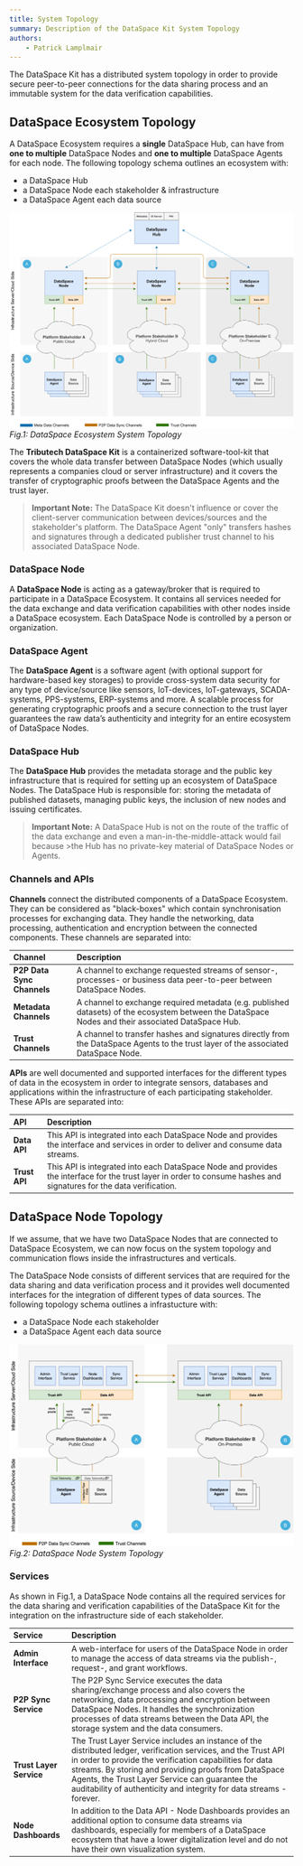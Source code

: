 ```yaml
---
title: System Topology
summary: Description of the DataSpace Kit System Topology
authors:
    - Patrick Lamplmair
---
```


The DataSpace Kit has a distributed system topology in order to provide secure peer-to-peer connections for the data sharing process and an immutable system for the data verification capabilities.

## DataSpace Ecosystem Topology

A DataSpace Ecosystem requires a **single** DataSpace Hub, can have from **one to multiple** DataSpace Nodes and **one to multiple** DataSpace Agents for each node. The following topology schema outlines an ecosystem with:

- a DataSpace Hub
- a DataSpace Node each stakeholder & infrastructure
- a DataSpace Agent each data source

![DataSpace Topology Schema](img/dsk-topology.png)
*Fig.1: DataSpace Ecosystem System Topology*

The **Tributech DataSpace Kit** is a containerized software-tool-kit that covers the whole data transfer between DataSpace Nodes (which usually represents a companies cloud or server infrastructure) and it covers the transfer of cryptographic proofs between the DataSpace Agents and the trust layer.

> **Important Note:** The DataSpace Kit doesn't influence or cover the client-server communication between devices/sources and the stakeholder's platform. The DataSpace Agent "only" transfers hashes and signatures through a dedicated publisher trust channel to his associated DataSpace Node.

### DataSpace Node

A **DataSpace Node** is acting as a gateway/broker that is required to participate in a DataSpace Ecosystem. It contains all services needed for the data exchange and data verification capabilities with other nodes inside a DataSpace ecosystem. Each DataSpace Node is controlled by a person or organization.

### DataSpace Agent

The **DataSpace Agent** is a software agent (with optional support for hardware-based key storages) to provide cross-system data security for any type of device/source like sensors, IoT-devices, IoT-gateways, SCADA-systems, PPS-systems, ERP-systems and more. A scalable process for generating cryptographic proofs and a secure connection to the trust layer guarantees the raw data’s authenticity and integrity for an entire ecosystem of DataSpace Nodes.

### DataSpace Hub

The **DataSpace Hub** provides the metadata storage and the public key infrastructure that is required for setting up an ecosystem of DataSpace Nodes. The DataSpace Hub is responsible for: storing the metadata of published datasets, managing public keys, the inclusion of new nodes and issuing certificates.

>**Important Note:** A DataSpace Hub is not on the route of the traffic of the data exchange and even a man-in-the-middle-attack would fail because >the Hub has no private-key material of DataSpace Nodes or Agents.

### Channels and APIs

**Channels** connect the distributed components of a DataSpace Ecosystem. They can be considered as "black-boxes" which contain synchronisation processes for exchanging data. They handle the networking, data processing, authentication and encryption between the connected components. These channels are separated into:

| Channel       | Description |
| :---          |    :----    |
| **P2P Data Sync Channels**  | A channel to exchange requested streams of sensor-, processes- or business data peer-to-peer between DataSpace Nodes.|
| **Metadata Channels**    | A channel to exchange required metadata (e.g. published datasets) of the ecosystem between the DataSpace Nodes and their associated DataSpace Hub.|
| **Trust Channels**  | A channel to transfer hashes and signatures directly from the DataSpace Agents to the trust layer of the associated DataSpace Node.|

**APIs** are well documented and supported interfaces for the different types of data in the ecosystem in order to integrate sensors, databases and applications within the infrastructure of each participating stakeholder. These APIs are separated into:

| API       | Description |
| :---          |    :----    |
| **Data API** | This API is integrated into each DataSpace Node and provides the interface and services in order to deliver and consume data streams. |
| **Trust API** | This API is integrated into each DataSpace Node and provides the interface for the trust layer in order to consume hashes and signatures for the data verification. |

## DataSpace Node Topology

If we assume, that we have two DataSpace Nodes that are connected to DataSpace Ecosystem, we can now focus on the system topology and communication flows inside the infrastructures and verticals.

The DataSpace Node consists of different services that are required for the data sharing and data verification process and it provides well documented interfaces for the integration of different types of data sources. The following topology schema outlines a infrastucture with:

- a DataSpace Node each stakeholder
- a DataSpace Agent each data source

![DataSpace Node Topology Schema](img/dataspace-node-topology-schema.png)
*Fig.2: DataSpace Node System Topology*

### Services

As shown in Fig.1, a DataSpace Node contains all the required services for the data sharing and verification capabilities of the DataSpace Kit for the integration on the infrastructure side of each stakeholder.

| Service       | Description |
| :---          |    :----    |
| **Admin Interface** | A web-interface for users of the DataSpace Node in order to manage the access of data streams via the publish-, request-, and grant workflows. |
| **P2P Sync Service** | The P2P Sync Service executes the data sharing/exchange process and also covers the networking, data processing and encryption between DataSpace Nodes. It handles the synchronization processes of data streams between the Data API, the storage system and the data consumers. |
| **Trust Layer Service** | The Trust Layer Service includes an instance of the distributed ledger, verification services, and the Trust API in order to provide the verification capabilities for data streams. By storing and providing proofs from DataSpace Agents, the Trust Layer Service can guarantee the auditability of authenticity and integrity for data streams - forever.|
| **Node Dashboards** | In addition to the Data API - Node Dashboards provides an additional option to consume data streams via dashboards, especially for members of a DataSpace ecosystem that have a lower digitalization level and do not have their own visualization system.|
